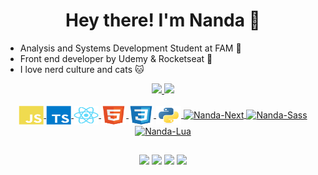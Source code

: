 <h1 align="center">Hey there! I'm Nanda 🖖</h1>

* Analysis and Systems Development Student at FAM 📖
* Front end developer by Udemy & Rocketseat 👾
* I love nerd culture and cats 🐱

<div align="center">
  <a href="https://github.com/Mornieur">

  <a href="https://github.com/Mornieur">
  <img height="180em" src="https://github-readme-stats.vercel.app/api?username=Mornieur&show_icons=true&theme=synthwave&include_all_commits=true&count_private=true"/>
  <img height="180em" src="https://github-readme-stats.vercel.app/api/top-langs/?username=Mornieur&layout=compact&langs_count=7&theme=synthwave"/>
</div>


  
  <div align="center" style="display: inline_block"><br>
  <img align="center" alt="Nanda-Js" height="30" width="40" src="https://raw.githubusercontent.com/devicons/devicon/master/icons/javascript/javascript-plain.svg">
  <img align="center" alt="Nanda-Ts" height="30" width="40" src="https://raw.githubusercontent.com/devicons/devicon/master/icons/typescript/typescript-plain.svg">
  <img align="center" alt="Nanda-React" height="30" width="40" src="https://raw.githubusercontent.com/devicons/devicon/master/icons/react/react-original.svg">
  <img align="center" alt="Nanda-HTML" height="30" width="40" src="https://raw.githubusercontent.com/devicons/devicon/master/icons/html5/html5-original.svg">
  <img align="center" alt="Nanda-CSS" height="30" width="40" src="https://raw.githubusercontent.com/devicons/devicon/master/icons/css3/css3-original.svg">
  <img align="center" alt="Nanda-Python" height="30" width="40" src="https://raw.githubusercontent.com/devicons/devicon/master/icons/python/python-original.svg">
  <img align="center" alt="Nanda-Next" height="30" width="40" src="https://cdn.jsdelivr.net/gh/devicons/devicon/icons/nextjs/nextjs-line.svg" />
  <img align="center" alt="Nanda-Sass" height="30" width="40" src="https://cdn.jsdelivr.net/gh/devicons/devicon/icons/sass/sass-original.svg" />
  <img align="center" alt="Nanda-Lua" height="30" width="40" src="https://cdn.jsdelivr.net/gh/devicons/devicon/icons/lua/lua-original.svg" />
    
          



          
  ##
  
  <div> 
  <a href="https://instagram.com/nandftz" target="_blank"><img src="https://img.shields.io/badge/-Instagram-%23E4405F?style=for-the-badge&logo=instagram&logoColor=white" target="_blank"></a>
 <a href="https://discord.gg/Nandinea#1852" target="_blank"><img src="https://img.shields.io/badge/Discord-7289DA?style=for-the-badge&logo=discord&logoColor=white" target="_blank"></a> 
  <a href = "mailto:mariafernanda-coro@hotmail.com"><img src="https://img.shields.io/badge/-Gmail-%23333?style=for-the-badge&logo=gmail&logoColor=white" target="_blank"></a>
  <a href="https://www.linkedin.com/in/maria-fernanda-feitoza-dos-santos-29490515a" target="_blank"><img src="https://img.shields.io/badge/-LinkedIn-%230077B5?style=for-the-badge&logo=linkedin&logoColor=white" target="_blank"></a> 
